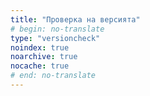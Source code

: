 ```yaml
---
title: "Проверка на версията"
# begin: no-translate
type: "versioncheck"
noindex: true
noarchive: true
nocache: true
# end: no-translate
---
```


